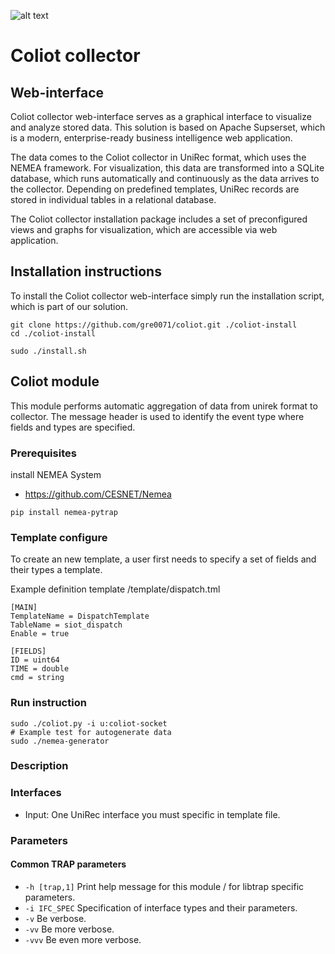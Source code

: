 ![alt text](https://github.com/gre0071/coliot/blob/master/coliot_logo.png)

# Coliot collector
## Web-interface
Coliot collector web-interface serves as a graphical interface to visualize and analyze stored data. This solution is based on Apache Supserset, which is a modern, enterprise-ready business intelligence web application. 

The data comes to the Coliot collector in UniRec format, which uses the NEMEA framework. For visualization, this data are transformed into a SQLite database, which runs automatically and continuously as the data arrives to the collector. Depending on predefined templates, UniRec records are stored in individual tables in a relational database. 

The Coliot collector installation package includes a set of preconfigured views and graphs for visualization, which are accessible via web application.

## Installation instructions
To install the Coliot collector web-interface simply run the installation script, which is part of our solution.

```
git clone https://github.com/gre0071/coliot.git ./coliot-install
cd ./coliot-install

sudo ./install.sh
```

## Coliot module
This module performs automatic aggregation of data from unirek format to collector. The message header is used to identify the event type where fields and types are specified.

### Prerequisites
install NEMEA System 
* https://github.com/CESNET/Nemea
```
pip install nemea-pytrap
```

### Template configure
To create an new template, a user first needs to specify a set of fields and their types a template.

Example definition template /template/dispatch.tml
```
[MAIN]
TemplateName = DispatchTemplate
TableName = siot_dispatch
Enable = true

[FIELDS]
ID = uint64
TIME = double
cmd = string
```
### Run instruction
```
sudo ./coliot.py -i u:coliot-socket
# Example test for autogenerate data
sudo ./nemea-generator
```

### Description

### Interfaces
- Input: One UniRec interface you must specific in template file.
  
### Parameters
#### Common TRAP parameters
- `-h [trap,1]`      Print help message for this module / for libtrap specific parameters.
- `-i IFC_SPEC`      Specification of interface types and their parameters.
- `-v`               Be verbose.
- `-vv`              Be more verbose.
- `-vvv`             Be even more verbose.

